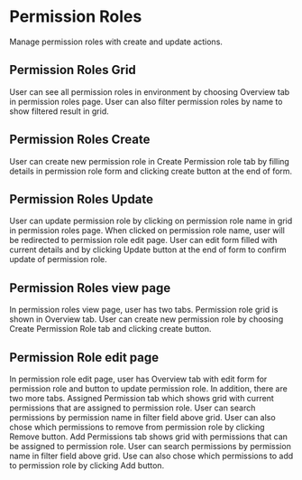 # Permission Roles

Manage permission roles with create and update actions.

## Permission Roles Grid

User can see all permission roles in environment by choosing Overview tab in permission roles page.
User can also filter permission roles by name to show filtered result in grid.

## Permission Roles Create

User can create new permission role in Create Permission role tab by filling details in permission role form and clicking create button at the end of form.

## Permission Roles Update

User can update permission role by clicking on permission role name in grid in permission roles page. When clicked on permission role name, user will be redirected to permission role edit page.
User can edit form filled with current details and by clicking Update button at the end of form to confirm update of permission role.

## Permission Roles view page

In permission roles view page, user has two tabs.
Permission role grid is shown in Overview tab.
User can create new permission role by choosing Create Permission Role tab and clicking create button.

## Permission Role edit page

In permission role edit page, user has Overview tab with edit form for permission role and button to update permission role.
In addition, there are two more tabs.
Assigned Permission tab which shows grid with current permissions that are assigned to permission role. User can search permissions by permission name in filter field above grid. User can also chose which permissions to remove from permission role by clicking Remove button.
Add Permissions tab shows grid with permissions that can be assigned to permission role. User can search permissions by permission name in filter field above grid. Use can also chose which permissions to add to permission role by clicking Add button.